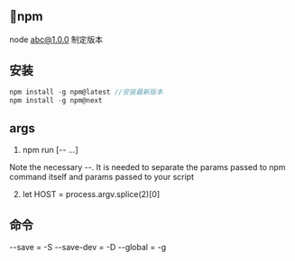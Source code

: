 ## npm

node abc@1.0.0 制定版本

## 安装

```js
npm install -g npm@latest //安装最新版本
npm install -g npm@next
```

## args

1. npm run [-- <args>...]

Note the necessary --. It is needed to separate the params passed to npm command itself and params passed to your script

2. let HOST = process.argv.splice(2)[0]

## 命令

--save = -S
--save-dev = -D
--global = -g
